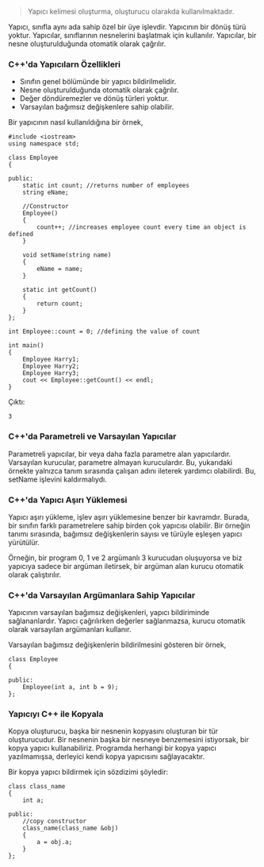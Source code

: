 > Yapıcı kelimesi oluşturma, oluşturucu olarakda kullanılmaktadır.

Yapıcı, sınıfla aynı ada sahip özel bir üye işlevdir. Yapıcının bir dönüş türü yoktur. Yapıcılar, sınıflarının nesnelerini başlatmak için kullanılır. Yapıcılar, bir nesne oluşturulduğunda otomatik olarak çağrılır.
 
### C++'da Yapıcılarn Özellikleri
- Sınıfın genel bölümünde bir yapıcı bildirilmelidir.
- Nesne oluşturulduğunda otomatik olarak çağrılır.
- Değer döndüremezler ve dönüş türleri yoktur.
- Varsayılan bağımsız değişkenlere sahip olabilir.
 
Bir yapıcının nasıl kullanıldığına bir örnek,
```
#include <iostream>
using namespace std;
 
class Employee
{
 
public:
    static int count; //returns number of employees
    string eName;
 
    //Constructor
    Employee()
    {
        count++; //increases employee count every time an object is defined
    }
 
    void setName(string name)
    {
        eName = name;
    }
 
    static int getCount()
    {
        return count;
    }
};
 
int Employee::count = 0; //defining the value of count
 
int main()
{
    Employee Harry1;
    Employee Harry2;
    Employee Harry3;
    cout << Employee::getCount() << endl;
}
```
Çıktı:
```
3
```
### C++'da Parametreli ve Varsayılan Yapıcılar
Parametreli yapıcılar, bir veya daha fazla parametre alan yapıcılardır. Varsayılan kurucular, parametre almayan kuruculardır. Bu, yukarıdaki örnekte yalnızca tanım sırasında çalışan adını ileterek yardımcı olabilirdi. Bu, setName işlevini kaldırmalıydı.

### C++'da Yapıcı Aşırı Yüklemesi
Yapıcı aşırı yükleme, işlev aşırı yüklemesine benzer bir kavramdır. Burada, bir sınıfın farklı parametrelere sahip birden çok yapıcısı olabilir. Bir örneğin tanımı sırasında, bağımsız değişkenlerin sayısı ve türüyle eşleşen yapıcı yürütülür.

Örneğin, bir program 0, 1 ve 2 argümanlı 3 kurucudan oluşuyorsa ve biz yapıcıya sadece bir argüman iletirsek, bir argüman alan kurucu otomatik olarak çalıştırılır. 

### C++'da Varsayılan Argümanlara Sahip Yapıcılar
Yapıcının varsayılan bağımsız değişkenleri, yapıcı bildiriminde sağlananlardır. Yapıcı çağrılırken değerler sağlanmazsa, kurucu otomatik olarak varsayılan argümanları kullanır. 
 
Varsayılan bağımsız değişkenlerin bildirilmesini gösteren bir örnek,
```
class Employee
{
 
public:
    Employee(int a, int b = 9);
};
```

### Yapıcıyı C++ ile Kopyala
Kopya oluşturucu, başka bir nesnenin kopyasını oluşturan bir tür oluşturucudur. Bir nesnenin başka bir nesneye benzemesini istiyorsak, bir kopya yapıcı kullanabiliriz. Programda herhangi bir kopya yapıcı yazılmamışsa, derleyici kendi kopya yapıcısını sağlayacaktır. 

Bir kopya yapıcı bildirmek için sözdizimi şöyledir:
```
class class_name
{
    int a;
 
public:
    //copy constructor
    class_name(class_name &obj)
    {
        a = obj.a;
    }
};
```
